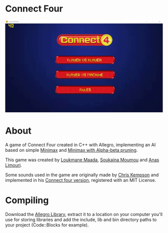 # Connect Four

![Connect_four_gif](connect_four_gif.gif)

# About
A game of Connect Four created in C++ with Allegro, implementing an AI based on simple [Minimax](https://en.wikipedia.org/wiki/Minimax) and [Minimax with Alpha-beta pruning](https://en.wikipedia.org/wiki/Alpha–beta_pruning).  

This game was created by [Loukmane Maada](https://github.com/loding1397), [Soukaina Moumou](https://github.com/SoukaM) and [Anas Limouri](https://github.com/EffulgentDusk).  

Some sounds used in the game are originally made by [Chris Kempson](https://github.com/chriskempson) and implemented in his [Connect four version](https://github.com/chriskempson/cpp-connect-four), registered with an MIT License.

# Compiling

Download the [Allegro Library](http://liballeg.org/download.html), extract it to a location on your computer you'll use for storing libraries and add the include, lib and bin directory paths to your project (Code::Blocks for example).



